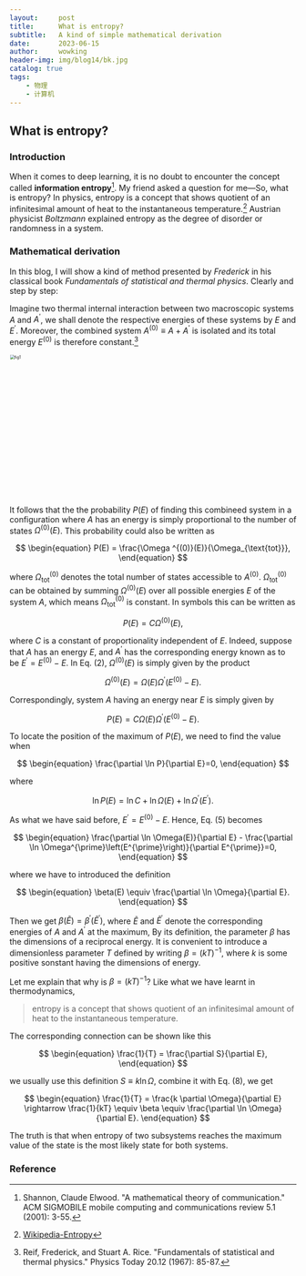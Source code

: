 ```yaml
---
layout:     post
title:      What is entropy?
subtitle:   A kind of simple mathematical derivation
date:       2023-06-15
author:     wowking
header-img: img/blog14/bk.jpg
catalog: true
tags:
    - 物理
    - 计算机
---
```


## What is entropy?

### Introduction

When it comes to deep learning, it is no doubt to encounter the concept called **information entropy**[^1]. My friend asked a question for me—So, what is entropy? In physics, entropy is a concept that shows quotient of an infinitesimal amount of heat to the instantaneous temperature.[^2] Austrian physicist *Boltzmann* explained entropy as the degree of disorder or randomness in a system.

### Mathematical derivation
In this blog, I will show a kind of method presented by *Frederick* in his classical book *Fundamentals of statistical and thermal physics*. Clearly and step by step:

Imagine two thermal internal interaction between two macroscopic systems $A$ and $A^{\prime}$, we shall denote the respective energies of these systems by $E$ and $E^{\prime}$. Moreover, the combined system $A^{(0)} \equiv A + A^{\prime}$ is isolated and its total energy $E^{(0)}$ is therefore constant.[^3]

<img src="https://wowking2018.github.io/img/blog14/fig1.png" alt="fig1" style="zoom: 50%;" width="500px"/>

It follows that the the probability $P(E)$ of finding this combineed system in a configuration where $A$ has an energy is simply proportional to the number of states $\Omega^{(0)}(E)$. This probability could also be written as

$$
\begin{equation}
    P(E) = \frac{\Omega ^{(0)}(E)}{\Omega_{\text{tot}}},
\end{equation}
$$

where $\Omega ^{(0)}_ {\textrm{tot}}$ denotes the total number of states accessible to $A^{(0)}$. $\Omega ^{(0)}_ {\textrm{tot}}$ can be obtained by summing $\Omega^{(0)}(E)$ over all possible energies $E$ of the system $A$, which means $\Omega ^{(0)}_{\text{tot}}$ is constant. In symbols this can be written as 

$$
\begin{equation}
    P(E) = C \Omega^{(0)}(E),
\end{equation}
$$

where $C$ is a constant of proportionality independent of $E$. Indeed, suppose that $A$ has an energy $E$, and $A^{\prime}$ has the corresponding energy known as to be $E^{\prime} = E^{(0)}-E$. In Eq. (2), $\Omega^{(0)}(E)$ is simply given by the product 

$$
\begin{equation}
    \Omega^{(0)}(E)=\Omega(E) \Omega^{\prime}\left(E^{(0)}-E\right).
\end{equation}
$$

Correspondingly, system $A$ having an energy near $E$ is simply given by 

$$
\begin{equation}
    P(E)=C \Omega(E) \Omega^{\prime}\left(E^{(0)}-E\right).
\end{equation}
$$

To locate the position of the maximum of $P(E)$, we need to find the value when 

$$
\begin{equation}
    \frac{\partial \ln P}{\partial E}=0,
\end{equation}
$$

where 

$$
\ln P(E)=\ln C+\ln \Omega(E)+\ln \Omega^{\prime}\left(E^{\prime}\right).
$$

As what we have said before, $E^{\prime}=E^{(0)}-E$. Hence, Eq. (5) becomes

$$
\begin{equation}
    \frac{\partial \ln \Omega(E)}{\partial E} - \frac{\partial \ln \Omega^{\prime}\left(E^{\prime}\right)}{\partial E^{\prime}}=0,
\end{equation}
$$

where we have to introduced the definition

$$
\begin{equation}
    \beta(E) \equiv \frac{\partial \ln \Omega}{\partial E}.
\end{equation}
$$

Then we get $\beta(\tilde{E}) = \beta^{\prime}(\tilde{E}^{\prime})$, where $\tilde{E}$ and $\tilde{E}^{\prime}$ denote the corresponding energies of $A$ and $A^{\prime}$ at the maximum, By its definition, the parameter $\beta$ has the dimensions of a reciprocal energy. It is convenient to introduce a dimensionless parameter $T$ defined by writing $\beta = (k T)^{-1}$, where $k$ is some positive sonstant having the dimensions of energy. 

Let me explain that why is $\beta = (k T)^{-1}$? Like what we have learnt in thermodynamics,
> entropy is a concept that shows quotient of an infinitesimal amount of heat to the instantaneous temperature.

The corresponding connection can be shown like this 

$$
\begin{equation}
    \frac{1}{T} = \frac{\partial S}{\partial E},    
\end{equation}
$$

we usually use this definition $S \equiv k \ln \Omega$, combine it with Eq. (8), we get 

$$
\begin{equation}
    \frac{1}{T} = \frac{k \partial \Omega}{\partial E} \rightarrow \frac{1}{kT} \equiv \beta \equiv \frac{\partial \ln \Omega}{\partial E}.    
\end{equation}    
$$

The truth is that when entropy of two subsystems reaches the maximum value of the state is the most likely state for both systems.

### Reference

[^1]: Shannon, Claude Elwood. "A mathematical theory of communication." ACM SIGMOBILE mobile computing and communications review 5.1 (2001): 3-55.

[^2]: [Wikipedia-Entropy](https://en.wikipedia.org/wiki/Entropy)

[^3]: Reif, Frederick, and Stuart A. Rice. "Fundamentals of statistical and thermal physics." Physics Today 20.12 (1967): 85-87.
